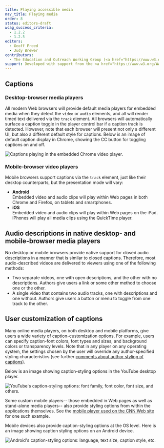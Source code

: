 ```yaml
---
title: Playing accessible media
nav_title: Playing media
order: 8
status: editors-draft
wcag_success_criteria:
  - 1.2.2
  - 1.2.5
editors:
  - Geoff Freed
  - Judy Brewer
contributors:
  - The Education and Outreach Working Group (<a href="https://www.w3.org/WAI/EO/">EOWG</a>)
support: Developed with support from the <a href="https://www.w3.org/WAI/WCAGTA/">U.S. Access Board, WCAG TA Project</a>
---
```


## Captions

### Desktop-browser media players

All modern Web browsers will provide default media players for embedded
media when they detect the `video` or `audio` elements, and all will
render timed text delivered via the `track` element. All browsers will
automatically surface a caption toggle in the player control bar if a
caption track is detected. However, note that each browser will present
not only a different UI, but also a different default style for
captions. Below is an image of default caption display in Chrome,
showing the CC button for toggling captions on and off.

![Captions playing in the embedded Chrome video
player.](am-chrome-captions.png)

### Mobile-browser video players

Mobile browsers support captions via the `track` element, just like
their desktop counterparts, but the presentation mode will vary:

-   **Android**<br>
    Embedded video and audio clips will play within Web pages in both
    Chrome and Firefox, on tablets and smartphones.
-   **iOS**<br>
    Embedded video and audio clips will play within Web pages on the
    iPad. iPhones will play all media clips using the QuickTime player.

## Audio descriptions in native desktop- and mobile-browser media players

No desktop or mobile browsers provide native support for closed audio
descriptions in a manner that is similar to closed captions. Therefore,
most audio-described videos are delivered to viewers using one of the
following methods:

-   Two separate videos, one with open descriptions, and the other with
    no descriptions. Authors give users a link or some other method to
    choose one or the other.
-   A single video that contains two audio tracks, one with descriptions
    and one without. Authors give users a button or menu to toggle from
    one track to the other.

## User customization of captions

Many online media players, on both desktop and mobile platforms, give
users a wide variety of caption-customization options. For example,
users can specify caption-font colors, font types and sizes, and
background colors or transparency levels. Note that in any player on any
operating system, the settings chosen by the user will override any
author-specified styling characteristics (see further [comments about
author styling of captions](page1a.html#cc_style)).

Below is an image showing caption-styling options in the YouTube desktop
player.

![YouTube's caption-styling options: font family, font color, font size,
and others.](yt_cc_options.png)

Some custom mobile players-- those embedded in Web pages as well as
stand-alone media players-- also provide styling options from within the
applications themselves. See the [mobile player used on the CNN Web
site](http://www.cnn.com/) for one such example.

Mobile devices also provide caption-styling options at the OS level.
Here is an image showing caption styling options on an Android device.

![Android's caption-styling options: language, text size, caption style,
etc.](android_cc_options.png)
